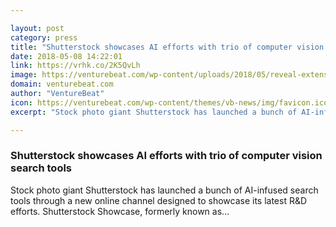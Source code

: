 ```yaml
---

layout: post
category: press
title: "Shutterstock showcases AI efforts with trio of computer vision search tools"
date: 2018-05-08 14:22:01
link: https://vrhk.co/2K5QvLh
image: https://venturebeat.com/wp-content/uploads/2018/05/reveal-extension-preview.jpg?fit=1320%2C880&strip=all
domain: venturebeat.com
author: "VentureBeat"
icon: https://venturebeat.com/wp-content/themes/vb-news/img/favicon.ico
excerpt: "Stock photo giant Shutterstock has launched a bunch of AI-infused search tools through a new online channel designed to showcase its latest R&amp;D efforts. Shutterstock Showcase, formerly known as…"

---
```


### Shutterstock showcases AI efforts with trio of computer vision search tools

Stock photo giant Shutterstock has launched a bunch of AI-infused search tools through a new online channel designed to showcase its latest R&amp;D efforts. Shutterstock Showcase, formerly known as…